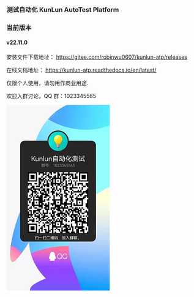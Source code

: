 ### 测试自动化 KunLun AutoTest Platform

### 当前版本

#### v22.11.0

安装文件下载地址： https://gitee.com/robinwu0607/kunlun-atp/releases

在线文档地址： https://kunlun-atp.readthedocs.io/en/latest/

仅限个人使用，请勿用作商业用途.

欢迎入群讨论，QQ 群：1023345565

![QQ群](./qqqr.jpg)
